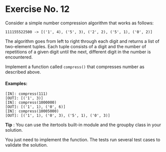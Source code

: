 # Exercise No. 12

Consider a simple number compression algorithm that works as follows:

    111155522500 -> [('1', 4), ('5', 3), ('2', 2), ('5', 1), ('0', 2)]

The algorithm goes from left to right through each digit and returns a list of two-element tuples. Each tuple consists of a digit and the number of repetitions of a given digit until the next, different digit in the number is encountered.

Implement a function called `compress()` that compresses number as described above.

#### Examples:
```
[IN]: compress(111)
[OUT]: [('1', 3)]
[IN]: compress(1000000)
[OUT]: [('1', 1), ('0', 6)]
[IN]: compress(10005000)
[OUT]: [('1', 1), ('0', 3), ('5', 1), ('0', 3)]
```

**Tip** : You can use the itertools built-in module and the groupby class in your solution.

You just need to implement the function. The  tests run several test cases to validate the solution.